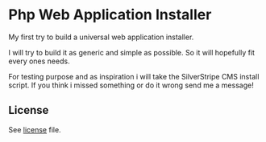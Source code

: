 Php Web Application Installer
===

My first try to build a universal web application installer.

I will try to build it as generic and simple as possible.
So it will hopefully fit every ones needs.

For testing purpose and as inspiration i will take the SilverStripe CMS install script.
If you think i missed something or do it wrong send me a message!


License
---

See [license](master/license) file.
